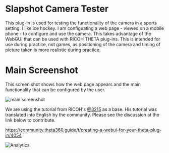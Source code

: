 # Slapshot Camera Tester

This plug-in is used for testing the functionality of the camera in a sports setting. I like ice hockey. I am configuating a web page - viewed on a mobile phone - to configure and use the camera. This takes advantage of the WebGUI that can be used with RICOH THETA plug-ins. This is intended for use during practice, not games, as positioning of the camera and timing of picture taken is more realistic during practice.

# Main Screenshot

This screen shot shows how the web page appears and the main functionality that can be configured by the user.

![main screenshot](/img/slapshot-camera-tester-webgui-screenshot.png)

We are using the tutorial from RICOH's 
[@3215](https://qiita.com/3215) as a base. His tutorial was translated
into English by the community.  Please see the discussion at the link
below to contribute.

https://community.theta360.guide/t/creating-a-webui-for-your-theta-plug-in/4054

![Analytics](https://ga-beacon.appspot.com/UA-73311422-5/webgui-sample)
